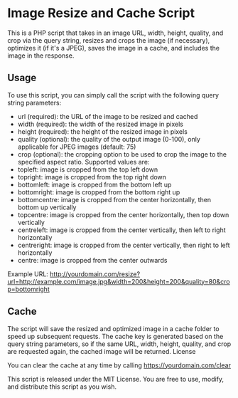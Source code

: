 # Image Resize and Cache Script

This is a PHP script that takes in an image URL, width, height, quality, and crop via the query string, resizes and crops the image (if necessary), optimizes it (if it's a JPEG), saves the image in a cache, and includes the image in the response.

## Usage

To use this script, you can simply call the script with the following query string parameters:

*    url (required): the URL of the image to be resized and cached
*    width (required): the width of the resized image in pixels
*    height (required): the height of the resized image in pixels
*    quality (optional): the quality of the output image (0-100), only applicable for JPEG images (default: 75)
*    crop (optional): the cropping option to be used to crop the image to the specified aspect ratio. Supported values are:
  *    topleft: image is cropped from the top left down
  *    topright: image is cropped from the top right down
  *    bottomleft: image is cropped from the bottom left up
  *    bottomright: image is cropped from the bottom right up
  *    bottomcentre: image is cropped from the center horizontally, then bottom up vertically
  *    topcentre: image is cropped from the center horizontally, then top down vertically
  *    centreleft: image is cropped from the center vertically, then left to right horizontally
  *    centreright: image is cropped from the center vertically, then right to left horizontally
  *    centre: image is cropped from the center outwards

Example URL: http://yourdomain.com/resize?url=http://example.com/image.jpg&width=200&height=200&quality=80&crop=bottomright

## Cache

The script will save the resized and optimized image in a cache folder to speed up subsequent requests. The cache key is generated based on the query string parameters, so if the same URL, width, height, quality, and crop are requested again, the cached image will be returned.
License

You can clear the cache at any time by calling https://yourdomain.com/clear

This script is released under the MIT License. You are free to use, modify, and distribute this script as you wish.
